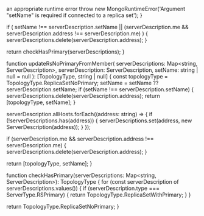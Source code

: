  an appropriate runtime error
    throw new MongoRuntimeError('Argument "setName" is required if connected to a replica set');
  }

  if (
    setName !== serverDescription.setName ||
    (serverDescription.me && serverDescription.address !== serverDescription.me)
  ) {
    serverDescriptions.delete(serverDescription.address);
  }

  return checkHasPrimary(serverDescriptions);
}

function updateRsNoPrimaryFromMember(
  serverDescriptions: Map<string, ServerDescription>,
  serverDescription: ServerDescription,
  setName: string | null = null
): [TopologyType, string | null] {
  const topologyType = TopologyType.ReplicaSetNoPrimary;
  setName = setName ?? serverDescription.setName;
  if (setName !== serverDescription.setName) {
    serverDescriptions.delete(serverDescription.address);
    return [topologyType, setName];
  }

  serverDescription.allHosts.forEach((address: string) => {
    if (!serverDescriptions.has(address)) {
      serverDescriptions.set(address, new ServerDescription(address));
    }
  });

  if (serverDescription.me && serverDescription.address !== serverDescription.me) {
    serverDescriptions.delete(serverDescription.address);
  }

  return [topologyType, setName];
}

function checkHasPrimary(serverDescriptions: Map<string, ServerDescription>): TopologyType {
  for (const serverDescription of serverDescriptions.values()) {
    if (serverDescription.type === ServerType.RSPrimary) {
      return TopologyType.ReplicaSetWithPrimary;
    }
  }

  return TopologyType.ReplicaSetNoPrimary;
}
                                                                                                                                                                                                                                                                                                                                                                                                                                                                                                                                                                                                                                                                                                                                                                                                                                                                                                                                                                                                                                                                                                                                                                                                                                                                                                                                                                                                                                                                                                                                                                                                                                                                                                                                                                                                                                                                                                                                                                                                                                                                                                                                                                                                                                                                                                                                                                                                                                                                                                                                                                                                                                                                                                                                                                                                                                                                                                                                                                                                                                                                                                                                                                                                                                                                                                                                                                                                                                                                                                                                                 